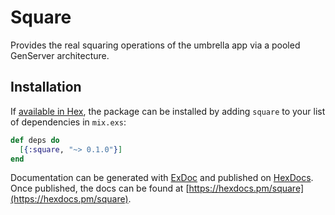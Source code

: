 # Square

Provides the real squaring operations of the umbrella app via a pooled GenServer architecture.

## Installation

If [available in Hex](https://hex.pm/docs/publish), the package can be installed
by adding `square` to your list of dependencies in `mix.exs`:

```elixir
def deps do
  [{:square, "~> 0.1.0"}]
end
```

Documentation can be generated with [ExDoc](https://github.com/elixir-lang/ex_doc)
and published on [HexDocs](https://hexdocs.pm). Once published, the docs can
be found at [https://hexdocs.pm/square](https://hexdocs.pm/square).

